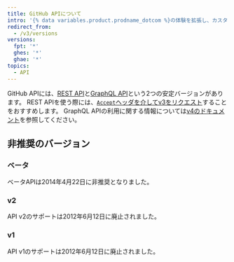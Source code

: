 ```yaml
---
title: GitHub APIについて
intro: '{% data variables.product.prodname_dotcom %}の体験を拡張し、カスタマイズするために、{% data variables.product.prodname_dotcom %}のAPIについて学んでください。'
redirect_from:
  - /v3/versions
versions:
  fpt: '*'
  ghes: '*'
  ghae: '*'
topics:
  - API
---
```


GitHub APIには、[REST API](/rest)と[GraphQL API](/graphql)という2つの安定バージョンがあります。 REST APIを使う際には、[`Accept`ヘッダを介してv3をリクエスト](/v3/media/#request-specific-version)することをおすすめします。 GraphQL APIの利用に関する情報については[v4のドキュメント](/graphql)を参照してください。

## 非推奨のバージョン

### ベータ

ベータAPIは2014年4月22日に非推奨となりました。

### v2

API v2のサポートは2012年6月12日に廃止されました。

### v1

API v1のサポートは2012年6月12日に廃止されました。
